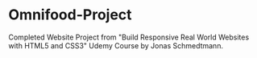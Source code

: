 # Omnifood-Project
Completed Website Project from "Build Responsive Real World Websites with HTML5 and CSS3" Udemy Course by Jonas Schmedtmann.
